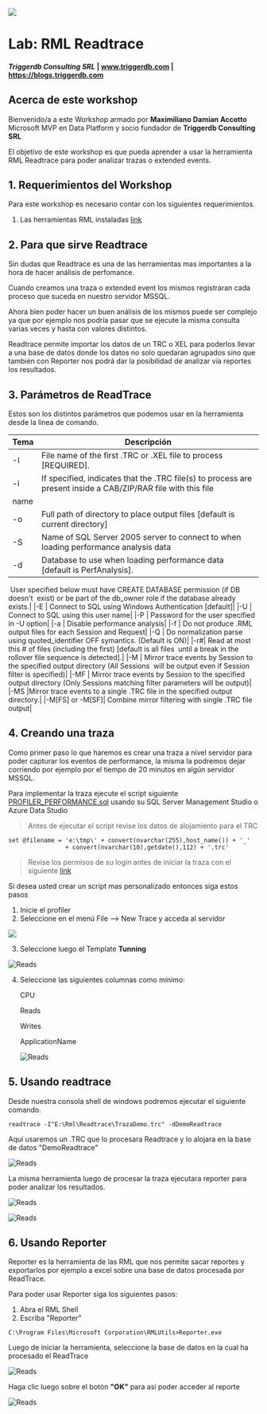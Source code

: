 
![](Images/Triggerdblogo.png)

# Lab: RML Readtrace

#### <i>Triggerdb Consulting SRL</i> | www.triggerdb.com | https://blogs.triggerdb.com

##     Acerca de este workshop
Bienvenido/a a este Workshop armado por **Maximiliano Damian Accotto** Microsoft MVP en Data Platform y socio fundador de **Triggerdb Consulting SRL**

El objetivo de este workshop es que pueda aprender a usar la herramienta RML Readtrace para poder analizar trazas o extended events.

## 1. Requerimientos del Workshop

Para este workshop es necesario contar con los siguientes requerimientos.

1. Las herramientas RML instaladas  [link](./Readme.md)



## 2. Para que sirve Readtrace

Sin dudas que Readtrace es una de las herramientas mas importantes a la hora de hacer análisis de perfomance.

Cuando creamos una traza o extended event los mismos registraran cada proceso que suceda en nuestro servidor MSSQL. 

Ahora bien poder hacer un buen análisis de los mismos puede ser complejo ya que por ejemplo nos podría pasar que se ejecute la misma consulta varias veces y hasta con valores distintos.

Readtrace permite importar los datos de un TRC o XEL para poderlos llevar a una base de datos donde los datos no solo quedaran agrupados sino que también con Reporter nos podrá dar la posibilidad de analizar vía reportes los resultados.

## 3. Parámetros de ReadTrace

Estos son los distintos parámetros que podemos usar en la herramienta desde la linea de comando.


| Tema                                | Descripción                                     |
| ----------------------------------- | ----------------------------------------------- |
|-I | File name of the first .TRC or .XEL file to process [REQUIRED].|
|-i | If specified, indicates that the .TRC file(s) to process are present inside a CAB/ZIP/RAR file with this file  
     name |
|-o | Full path of directory to place output files [default is current directory] |
|-S | Name of SQL Server 2005 server to connect to when loading performance analysis data |
|-d | Database to use when loading performance data [default is PerfAnalysis].
​      User specified below must have CREATE DATABASE permission (if DB doesn't
​      exist) or be part of the db_owner role if the database already exists.|
|-E | Connect to SQL using Windows Authentication [default]|
|-U | Connect to SQL using this user name|
|-P | Password for the user specified in -U option|
|-a | Disable performance analysis|
|-f | Do not produce .RML output files for each Session and Request|
|-Q | Do normalization parse using quoted_identifier OFF symantics.  (Default is ON)|
|-r#| Read at most this # of files (including the first) [default is all files
  ​    until a break in the rollover file sequence is detected].|
|-M | Mirror trace events by Session to the specified output directory (All Sessions
​      will be output even if Session filter is specified)|
|-MF | Mirror trace events by Session to the specified output directory (Only Sessions
       matching filter parameters will be output)|
|-MS |Mirror trace events to a single .TRC file in the specified output directory.|
|-M[FS] or -M[SF]| Combine mirror filtering with single .TRC file output|

## 4. Creando una traza

Como primer paso lo que haremos es crear una traza a nivel servidor para poder capturar los eventos de performance, la misma la podremos dejar corriendo por ejemplo por el tiempo de 20 minutos en algún servidor MSSQL.

Para implementar la traza ejecute el script siguiente [PROFILER_PERFORMANCE.sql](./Readtrace/PROFILER_PERFORMANCE.sql) usando su SQL Server Management Studio o Azure Data Studio

> Antes de ejecutar el script revise los datos de alojamiento para el TRC 

```mssql
set @filename = 'e:\tmp\' + convert(nvarchar(255),host_name()) + '_' 
                + convert(nvarchar(10),getdate(),112) + '.trc' 
```

> Revise los permisos de su login antes de iniciar la traza con el siguiente [link](https://docs.microsoft.com/en-us/sql/tools/sql-server-profiler/permissions-required-to-run-sql-server-profiler?view=sql-server-ver15)
>

Si desea usted crear un script mas personalizado entonces siga estos pasos

1. Inicie el profiler
2. Seleccione en el menú File --> New Trace y acceda al servidor

![](./Readtrace/Images/Profiler.png)

3. Seleccione luego el Template **Tunning**

   

![Reads](./Readtrace/Images/Profiler2.png)

4. Seleccione las siguientes columnas como mínimo:

   CPU

   Reads

   Writes

   ApplicationName

   ![Reads](./Readtrace/Images/Profiler3.png)

   

## 5. Usando readtrace

Desde nuestra consola shell de windows podremos ejecutar el siguiente comando.

```shell
readtrace -I"E:\Rml\Readtrace\TrazaDemo.trc" -dDemoReadtrace
```

Aquí usaremos un .TRC que lo procesara Readtrace y lo alojara en la base de datos "DemoReadtrace"

![Reads](./Readtrace/Images/readtrace-01.png)

La misma herramienta luego de procesar la traza ejecutara reporter para poder analizar los resultados.

![Reads](./Readtrace/Images/readtrace-02.png)

![Reads](./Readtrace/Images/readtrace-03.png)



## 6. Usando Reporter

Reporter es la herramienta de las RML que nos permite sacar reportes y exportarlos por ejemplo a excel sobre una base de datos procesada por ReadTrace.

Para poder usar Reporter siga los siguientes pasos:

1. Abra el RML Shell 
2. Escriba "Reporter"

```shell
C:\Program Files\Microsoft Corporation\RMLUtils>Reporter.exe
```

Luego de iniciar la herramienta, seleccione la base de datos en la cual ha procesado el ReadTrace

![Reads](./Readtrace/Images/readtrace-04.png)

Haga clic luego sobre el botón **"OK"** para así poder acceder al reporte

![Reads](./Readtrace/Images/readtrace-02.png)
